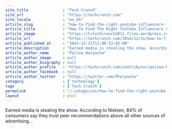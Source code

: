 ```yaml
---
site_title               : "Tech Crunch"
site_url                 : "https://techcrunch.com"
site_locale              : "en_US"
article_slug             : "how-to-find-the-right-youtube-influencers-for-your-brand"
article_title            : "How To Find The Right YouTube Influencers For Your Brand"
article_image            : "https://tctechcrunch2011.files.wordpress.com/2014/12/influencer.jpg?w=764&h=400&crop=1"
article_url              : "https://techcrunch.com/2014/12/31/how-to-find-the-right-youtube-influencers-for-your-brand/"
article_published_at     : "2014-12-31T12:00:53-02:00"
article_description      : "Earned media is stealing the show. According to Nielsen, 84% of consumers say they trust peer recommendations above all other sources of advertising..."
article_author_name      : "Polina Haryacha"
article_author_image     : null
article_author_biography : null
article_author_profile   : "https://techcrunch.com/contributor/polina-haryacha/"
article_author_facebook  : null
article_author_twitter   : "https://twitter.com/Pharyacha"
category                 : ['technology']
tags                     : ['Tech Crunch']
permalink                : "/:categories/how-to-find-the-right-youtube-influencers-for-your-brand/"
layout                   : post
---
```


Earned media is stealing the show. According to Nielsen, 84% of consumers say they trust peer recommendations above all other sources of advertising...
